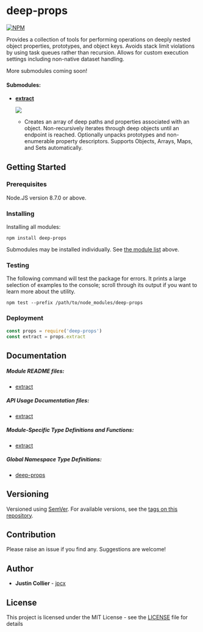 # deep-props

[![NPM](https://nodei.co/npm/deep-props.png)](https://nodei.co/npm/deep-props/)

Provides a collection of tools for performing operations on deeply nested object properties, prototypes, and object keys. Avoids stack limit violations by using task queues rather than recursion. Allows for custom execution settings including non-native dataset handling.

More submodules coming soon!

<a name=submodules></a>
#### Submodules:
<ul>
  <li><a href="https://github.com/jpcx/deep-props/blob/master/libs/extract/README.md"><strong>extract</strong></a>

  <a href = https://nodei.co/npm/deep-props.extract/ alt='NPM'><img src="https://nodei.co/npm/deep-props.extract.png?mini=true"></a>
  <ul>
    <li>Creates an array of deep paths and properties associated with an object. Non-recursively iterates through deep objects until an endpoint is reached. Optionally unpacks prototypes and non-enumerable property descriptors. Supports Objects, Arrays, Maps, and Sets automatically.
  </ul>
</ul>

## Getting Started

### Prerequisites

Node.JS version 8.7.0 or above.

### Installing

Installing all modules:
```
npm install deep-props
```
Submodules may be installed individually. See <a href=#submodules>the module list</a> above.

### Testing

The following command will test the package for errors. It prints a large selection of examples to the console; scroll through its output if you want to learn more about the utility.

```
npm test --prefix /path/to/node_modules/deep-props
```

### Deployment

```js
const props = require('deep-props')
const extract = props.extract
```

## Documentation

##### Module README files:
* [extract](https://github.com/jpcx/deep-props/blob/master/libs/extract/README.md)

##### API Usage Documentation files:
* [extract](https://github.com/jpcx/deep-props/blob/master/libs/extract/docs/API.md)

##### Module-Specific Type Definitions and Functions:
* [extract](https://github.com/jpcx/deep-props/blob/master/libs/extract/docs/global.md)

##### Global Namespace Type Definitions:
* [deep-props](https://github.com/jpcx/deep-props/blob/master/docs/global.md)

## Versioning

Versioned using [SemVer](http://semver.org/). For available versions, see the [tags on this repository](https://github.com/jpcx/deep-props/tags).

## Contribution

Please raise an issue if you find any. Suggestions are welcome!

## Author

* **Justin Collier** - [jpcx](https://github.com/jpcx)

## License

This project is licensed under the MIT License - see the [LICENSE](https://github.com/jpcx/deep-props/blob/master/LICENSE) file for details
